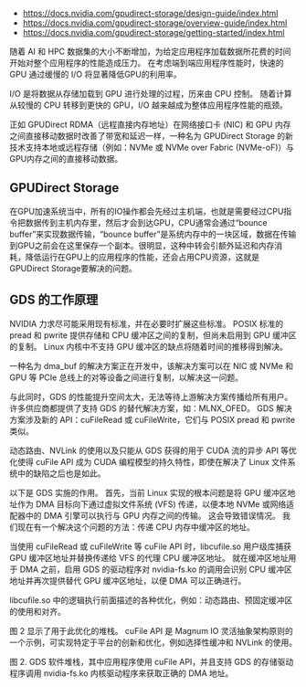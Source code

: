 


- https://docs.nvidia.com/gpudirect-storage/design-guide/index.html
- https://docs.nvidia.com/gpudirect-storage/overview-guide/index.html
- https://docs.nvidia.com/gpudirect-storage/getting-started/index.html



随着 AI 和 HPC 数据集的大小不断增加，为给定应用程序加载数据所花费的时间开始对整个应用程序的性能造成压力。 在考虑端到端应用程序性能时，快速的 GPU 通过缓慢的 I/O 将显著降低GPU的利用率。

I/O 是将数据从存储加载到 GPU 进行处理的过程，历来由 CPU 控制。 随着计算从较慢的 CPU 转移到更快的 GPU，I/O 越来越成为整体应用程序性能的瓶颈。

正如 GPUDirect RDMA（远程直接内存地址）在网络接口卡 (NIC) 和 GPU 内存之间直接移动数据时改善了带宽和延迟一样，一种名为 GPUDirect Storage 的新技术支持本地或远程存储（例如：NVMe 或 NVMe over Fabric (NVMe-oF)）与GPU内存之间的直接移动数据。 




## GPUDirect Storage

在GPU加速系统当中，所有的IO操作都会先经过主机端，也就是需要经过CPU指令把数据传到主机内存里，然后才会到达GPU，CPU通常会通过“bounce buffer”来实现数据传输，“bounce buffer”是系统内存中的一块区域，数据在传输到GPU之前会在这里保存一个副本。很明显，这种中转会引额外延迟和内存消耗，降低运行在GPU上的应用程序的性能，还会占用CPU资源，这就是GPUDirect Storage要解决的问题。






## GDS 的工作原理

NVIDIA 力求尽可能采用现有标准，并在必要时扩展这些标准。 POSIX 标准的 pread 和 pwrite 提供存储和 CPU 缓冲区之间的复制，但尚未启用到 GPU 缓冲区的复制。 Linux 内核中不支持 GPU 缓冲区的缺点将随着时间的推移得到解决。

一种名为 dma_buf 的解决方案正在开发中，该解决方案可以在 NIC 或 NVMe 和 GPU 等 PCIe 总线上的对等设备之间进行复制，以解决这一问题。 

与此同时，GDS 的性能提升空间太大，无法等待上游解决方案传播给所有用户。 许多供应商都提供了支持 GDS 的替代解决方案，如：MLNX_OFED。 GDS 解决方案涉及新的 API：cuFileRead 或 cuFileWrite，它们与 POSIX pread 和 pwrite 类似。

动态路由、NVLink 的使用以及只能从 GDS 获得的用于 CUDA 流的异步 API 等优化使得 cuFile API 成为 CUDA 编程模型的持久特性，即使在解决了 Linux 文件系统中的缺陷之后也是如此。

以下是 GDS 实施的作用。 
首先，当前 Linux 实现的根本问题是将 GPU 缓冲区地址作为 DMA 目标向下通过虚拟文件系统 (VFS) 传递，以便本地 NVMe 或网络适配器中的 DMA 引擎可以执行与 GPU 内存之间的传输。 这会导致错误情况。 我们现在有一个解决这个问题的方法：传递 CPU 内存中缓冲区的地址。

当使用 cuFileRead 或 cuFileWrite 等 cuFile API 时，libcufile.so 用户级库捕获 GPU 缓冲区地址并替换传递给 VFS 的代理 CPU 缓冲区地址。 就在缓冲区地址用于 DMA 之前，启用 GDS 的驱动程序对 nvidia-fs.ko 的调用会识别 CPU 缓冲区地址并再次提供替代 GPU 缓冲区地址，以便 DMA 可以正确进行。

libcufile.so 中的逻辑执行前面描述的各种优化，例如：动态路由、预固定缓冲区的使用和对齐。 

图 2 显示了用于此优化的堆栈。 cuFile API 是 Magnum IO 灵活抽象架构原则的一个示例，可实现特定于平台的创新和优化，例如选择性缓冲和 NVLink 的使用。

图 2. GDS 软件堆栈，其中应用程序使用 cuFile API，并且支持 GDS 的存储驱动程序调用 nvidia-fs.ko 内核驱动程序来获取正确的 DMA 地址。